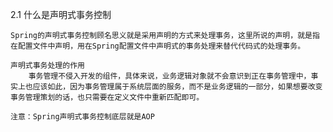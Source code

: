 2.1 什么是声明式事务控制
    
    Spring的声明式事务控制顾名思义就是采用声明的方式来处理事务，这里所说的声明，就是指在配置文件中声明，用在Spring配置文件中声明式的事务处理来替代代码式的处理事务。

    声明式事务处理的作用
        事务管理不侵入开发的组件，具体来说，业务逻辑对象就不会意识到正在事务管理中，事实上也应该如此，因为事务管理属于系统层面的服务，而不是业务逻辑的一部分，如果想要改变事务管理策划的话，也只需要在定义文件中重新匹配即可。
    
    注意：Spring声明式事务控制底层就是AOP
    
    
